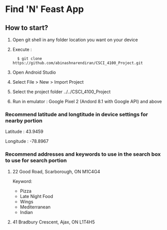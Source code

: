 # Find 'N' Feast App

## How to start?
1. Open git shell in any folder location you want on your device
2. Execute :

         $ git clone https://github.com/abinashnarendiran/CSCI_4100_Project.git
         
3. Open Android Studio
4. Select File > New > Import Project
5. Select the project folder ../../CSCI_4100_Project
6. Run in emulator : Google Pixel 2 (Andord 8.1 with Google API) and above




### Recommend latitude and longtitude in device settings for nearby portion

Latitude  : 43.9459

Longitude : -78.8967




### Recommend addresses and keywords to use in the search box to use for search portion

1. 22 Good Road, Scarborough, ON M1C4G4

   Keyword: 
   - Pizza
   - Late Night Food
   - Wings
   - Mediterranean
   - Indian
         
    
    
2. 41 Bradbury Crescent, Ajax, ON L1T4H5

